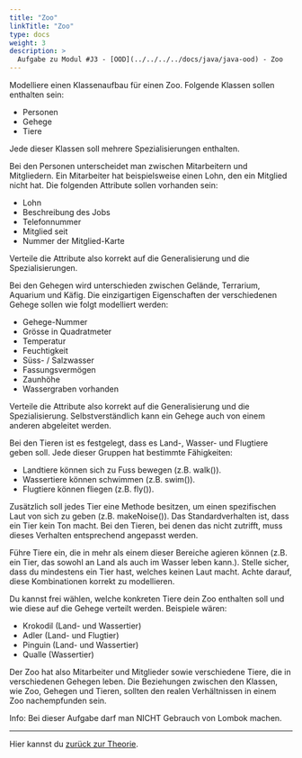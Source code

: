 ```yaml
---
title: "Zoo"
linkTitle: "Zoo"
type: docs
weight: 3
description: >
  Aufgabe zu Modul #J3 - [OOD](../../../../docs/java/java-ood) - Zoo
---
```

Modelliere einen Klassenaufbau für einen Zoo. Folgende Klassen sollen enthalten sein:

- Personen
- Gehege
- Tiere

Jede dieser Klassen soll mehrere Spezialisierungen enthalten.

Bei den Personen unterscheidet man zwischen Mitarbeitern und Mitgliedern. Ein Mitarbeiter hat beispielsweise einen Lohn, den ein Mitglied nicht hat. Die folgenden Attribute sollen vorhanden sein:

- Lohn
- Beschreibung des Jobs
- Telefonnummer
- Mitglied seit
- Nummer der Mitglied-Karte

Verteile die Attribute also korrekt auf die Generalisierung und die Spezialisierungen.

Bei den Gehegen wird unterschieden zwischen Gelände, Terrarium, Aquarium und Käfig. Die einzigartigen Eigenschaften der verschiedenen Gehege sollen wie folgt modelliert werden:

- Gehege-Nummer
- Grösse in Quadratmeter
- Temperatur
- Feuchtigkeit
- Süss- / Salzwasser
- Fassungsvermögen
- Zaunhöhe
- Wassergraben vorhanden

Verteile die Attribute also korrekt auf die Generalisierung und die Spezialisierung. Selbstverständlich kann ein Gehege auch von einem anderen abgeleitet werden.

Bei den Tieren ist es festgelegt, dass es Land-, Wasser- und Flugtiere geben soll. Jede dieser Gruppen hat bestimmte Fähigkeiten:

- Landtiere können sich zu Fuss bewegen (z.B. walk()).
- Wassertiere können schwimmen (z.B. swim()).
- Flugtiere können fliegen (z.B. fly()).

Zusätzlich soll jedes Tier eine Methode besitzen, um einen spezifischen Laut von sich zu geben (z.B. makeNoise()).
Das Standardverhalten ist, dass ein Tier kein Ton macht. Bei den Tieren, bei denen das nicht zutrifft, muss dieses Verhalten entsprechend angepasst werden.

Führe Tiere ein, die in mehr als einem dieser Bereiche agieren können (z.B. ein Tier, das sowohl an Land als auch im Wasser leben kann.).
Stelle sicher, dass du  mindestens ein Tier hast, welches keinen Laut macht.
Achte darauf, diese Kombinationen korrekt zu modellieren.

Du kannst frei wählen, welche konkreten Tiere dein Zoo enthalten soll und wie diese auf die Gehege verteilt werden. Beispiele wären:

- Krokodil (Land- und Wassertier)
- Adler (Land- und Flugtier)
- Pinguin (Land- und Wassertier)
- Qualle (Wassertier)

Der Zoo hat also Mitarbeiter und Mitglieder sowie verschiedene Tiere, die in verschiedenen Gehegen leben. Die Beziehungen zwischen den Klassen, wie Zoo, Gehegen und Tieren, sollten den realen Verhältnissen in einem Zoo nachempfunden sein.

Info: Bei dieser Aufgabe darf man NICHT Gebrauch von Lombok machen.

---
Hier kannst du [zurück zur Theorie](../../../../docs/java/java-ood).